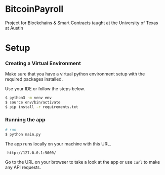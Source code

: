 # BitcoinPayroll
Project for Blockchains &amp; Smart Contracts taught at the University of Texas at Austin

# Setup

### Creating a Virtual Environment

Make sure that you have a virtual python environment setup with the required packages installed.

Use your IDE or follow the steps below.

```bash
$ python3 -m venv env
$ source env/bin/activate
$ pip install -r requirements.txt
```

### Running the app

```bash
# run
$ python main.py
```

The app runs locally on your machine with this URL.

`` http://127.0.0.1:5000/``

Go to the URL on your browser to take a look at the app or use ``curl`` to make any API requests.
